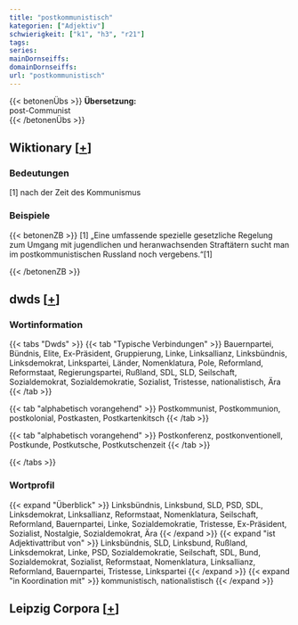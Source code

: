 ```yaml
---
title: "postkommunistisch"
kategorien: ["Adjektiv"]
schwierigkeit: ["k1", "h3", "r21"]
tags:
series:
mainDornseiffs:
domainDornseiffs:
url: "postkommunistisch"
---
```


{{< betonenÜbs >}}
**Übersetzung:**  
post-Communist  
{{< /betonenÜbs >}}

## Wiktionary [[+](https://de.wiktionary.org/wiki/postkommunistisch)]

### Bedeutungen
[1] nach der Zeit des Kommunismus  

### Beispiele
{{< betonenZB >}}
[1] „Eine umfassende spezielle gesetzliche Regelung zum Umgang mit jugendlichen und heranwachsenden Straftätern sucht man im postkommunistischen Russland noch vergebens.“[1]  

{{< /betonenZB >}}


## dwds [[+](https://www.dwds.de/wb/postkommunistisch)]

### Wortinformation
{{< tabs "Dwds" >}}
{{< tab "Typische Verbindungen" >}}
Bauernpartei, Bündnis, Elite, Ex-Präsident, Gruppierung, Linke, Linksallianz, Linksbündnis, Linksdemokrat, Linkspartei, Länder, Nomenklatura, Pole, Reformland, Reformstaat, Regierungspartei, Rußland, SDL, SLD, Seilschaft, Sozialdemokrat, Sozialdemokratie, Sozialist, Tristesse, nationalistisch, Ära
{{< /tab >}}

{{< tab "alphabetisch vorangehend" >}}
Postkommunist, Postkommunion, postkolonial, Postkasten, Postkartenkitsch
{{< /tab >}}

{{< tab "alphabetisch vorangehend" >}}
Postkonferenz, postkonventionell, Postkunde, Postkutsche, Postkutschenzeit
{{< /tab >}}

{{< /tabs >}}

### Wortprofil
{{< expand "Überblick" >}} Linksbündnis, Linksbund, SLD, PSD, SDL, Linksdemokrat, Linksallianz, Reformstaat, Nomenklatura, Seilschaft, Reformland, Bauernpartei, Linke, Sozialdemokratie, Tristesse, Ex-Präsident, Sozialist, Nostalgie, Sozialdemokrat, Ära {{< /expand >}}
{{< expand "ist Adjektivattribut von" >}} Linksbündnis, SLD, Linksbund, Rußland, Linksdemokrat, Linke, PSD, Sozialdemokratie, Seilschaft, SDL, Bund, Sozialdemokrat, Sozialist, Reformstaat, Nomenklatura, Linksallianz, Reformland, Bauernpartei, Tristesse, Linkspartei {{< /expand >}}
{{< expand "in Koordination mit" >}} kommunistisch, nationalistisch {{< /expand >}}

## Leipzig Corpora [[+](https://corpora.uni-leipzig.de/en/res?word=postkommunistisch&corpusId=deu_newscrawl-public_2018)]

